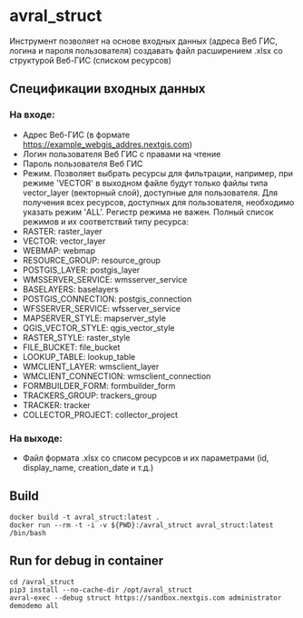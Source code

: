 # avral_struct

Инструмент позволяет на основе входных данных (адреса Веб ГИС, логина и пароля пользователя) создавать файл расширением .xlsx со структурой Веб-ГИС (списком ресурсов)

## Спецификации входных данных 

### На входе:
* Адрес Веб-ГИС (в формате https://example_webgis_addres.nextgis.com)
* Логин пользователя Веб ГИС с правами на чтение
* Пароль пользователя Веб ГИС
* Режим. Позволяет выбрать ресурсы для фильтрации, например, при режиме 'VECTOR' в выходном файле будут только файлы типа vector_layer (векторный слой), доступные для пользователя. Для получения всех ресурсов, доступных для пользователя, необходимо указать режим 'ALL'. Регистр режима не важен.
Полный список режимов и их соответствий типу ресурса:
* RASTER: raster_layer
* VECTOR: vector_layer
* WEBMAP: webmap
* RESOURCE_GROUP: resource_group
* POSTGIS_LAYER: postgis_layer
* WMSSERVER_SERVICE: wmsserver_service
* BASELAYERS: baselayers
* POSTGIS_CONNECTION: postgis_connection
* WFSSERVER_SERVICE: wfsserver_service
* MAPSERVER_STYLE: mapserver_style
* QGIS_VECTOR_STYLE: qgis_vector_style
* RASTER_STYLE: raster_style
* FILE_BUCKET: file_bucket
* LOOKUP_TABLE: lookup_table
* WMCLIENT_LAYER: wmsclient_layer
* WMCLIENT_CONNECTION: wmsclient_connection
* FORMBUILDER_FORM: formbuilder_form
* TRACKERS_GROUP: trackers_group
* TRACKER: tracker
* COLLECTOR_PROJECT: collector_project



### На выходе:
* Файл формата .xlsx cо списом ресурсов и их параметрами (id, display_name, creation_date и т.д.)


## Build

```
docker build -t avral_struct:latest .
docker run --rm -t -i -v ${PWD}:/avral_struct avral_struct:latest /bin/bash
```


## Run for debug in container

```
cd /avral_struct
pip3 install --no-cache-dir /opt/avral_struct
avral-exec --debug struct https://sandbox.nextgis.com administrator demodemo all
```
